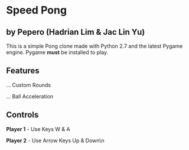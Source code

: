 # Speed Pong 
## by Pepero (Hadrian Lim & Jac Lin Yu)


This is a simple Pong clone made with Python 2.7 and the latest Pygame engine.
Pygame __must__ be installed to play.

## Features 

... Custom Rounds

... Ball Acceleration


## Controls

__Player 1__ - Use Keys W & A

__Player 2__ - Use Arrow Keys Up & Down\n